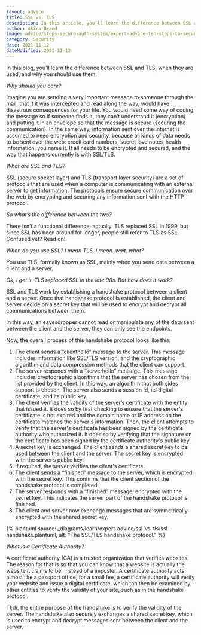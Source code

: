```yaml
---
layout: advice
title: SSL vs. TLS
description: In this article, you’ll learn the difference between SSL and TLS, how they are used, and why you should use them.
author: Akira Brand
image: advice/steps-secure-auth-system/expert-advice-ten-steps-to-secure-your-authentication-system-header-image.png
category: Security
date: 2021-11-12
dateModified: 2021-11-12
---
```


In this blog, you’ll learn the difference between SSL and TLS, when they are used, and why you should use them.


*Why should you care?*

Imagine you are sending a very important message to someone through the mail, that if it was intercepted and read along the way, would have disastrous consequences for your life.  You would need some way of coding the message so if someone finds it, they can’t understand it (encryption) and putting it in an envelope so that the message is secure (securing the communication).  In the same way, information sent over the internet is assumed to need encryption and security, because all kinds of data needs to be sent over the web: credit card numbers, secret love notes, health information, you name it. It all needs to be encrypted and secured, and the way that happens currently is with SSL/TLS.

*What are SSL and TLS?*

SSL (secure socket layer) and TLS (transport layer security) are a set of protocols that are used when a computer is communicating with an external server to get information. The protocols ensure secure communication over the web by encrypting and securing any information sent with the HTTP protocol.   

*So what’s the difference between the two?*

There isn’t a functional difference, actually. TLS replaced SSL in 1999, but since SSL has been around for longer, people still refer to TLS as SSL. Confused yet? Read on!

*When do you use SSL? I mean TLS, I mean..wait, what?*

You use TLS, formally known as SSL, mainly when you send data between a client and a server.

*Ok, I get it. TLS replaced SSL in the late 90s. But how does it work?*

SSL and TLS work by establishing a handshake protocol between a client and a server. Once that handshake protocol is established, the client and server decide on a secret key that will be used to encrypt and decrypt all communications between them.

In this way, an eavesdropper cannot read or manipulate any of the data sent between the client and the server, they can only see the endpoints.

Now, the overall process of this handshake protocol looks like this:


1. The client sends a “clienthello” message to the server. This message includes information like SSL/TLS version, and the cryptographic algorithm and data compression methods that the client can support.  
2. The server responds with a “serverhello” message. This message includes cryptographic algorithms that the server has chosen from the list provided by the client. In this way, an algorithm that both sides support is chosen. The server also sends a session Id, its digital certificate, and its public key.
3. The client verifies the validity of the server’s certificate with the entity that issued it. It does so by first checking to ensure that the server's certificate is not expired and the domain name or IP address on the certificate matches the server's information. Then, the client attempts to verify that the server's certificate has been signed by the certificate authority who authorized it. It does so by verifying that the signature on the certificate has been signed by the certificate authority's public key.
4. A secret key is exchanged. The client sends a shared secret key to be used between the client and the server. The secret key is encrypted with the server’s public key.
5. If required, the server verifies the client's certificate.
6. The client sends a “finished” message to the server, which is encrypted with the secret key. This confirms that the client section of the handshake protocol is completed.
7. The server responds with a “finished” message, encrypted with the secret key. This indicates the server part of the handshake protocol is finished.  
8. The client and server now exchange messages that are symmetrically encrypted with the shared secret key.

{% plantuml source: _diagrams/learn/expert-advice/ssl-vs-tls/ssl-handshake.plantuml, alt: "The SSL/TLS handshake protocol." %}

*What is a Certificate Authority?*

A certificate authority (CA) is a trusted organization that verifies websites. The reason for that is so that you can know that a website is actually the website it claims to be, instead of a imposter. A certificate authority acts almost like a passport office, for a small fee, a certificate authority will verify your website and issue a digital certificate, which tan then be examined by other entities to verify the validity of your site, such as in the handshake protocol.

Tl;dr, the entire purpose of the handshake is to verify the validity of the server. The handshake also securely exchanges a shared secret key, which is used to encrypt and decrypt messages sent between the client and the server.
